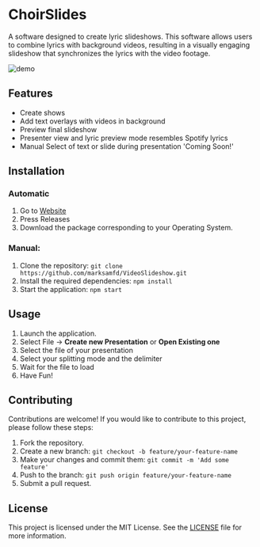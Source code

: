 # ChoirSlides
A software designed to create lyric slideshows. This software allows users to combine lyrics with background videos,
resulting in a visually engaging slideshow that synchronizes the lyrics with the video footage.

![demo](/video/demo.gif)
## Features
- Create shows
- Add text overlays with videos in background
- Preview final slideshow
- Presenter view and lyric preview mode resembles Spotify lyrics
- Manual Select of text or slide during presentation  'Coming Soon!'

## Installation

### Automatic

1. Go to [Website](https://github.com/marksamfd/VideoSlideshow/releases)
2. Press Releases
3. Download the package corresponding to your Operating System.

### Manual:

1. Clone the repository: `git clone https://github.com/marksamfd/VideoSlideshow.git`
2. Install the required dependencies: `npm install`
3. Start the application: `npm start`

## Usage

1. Launch the application.
2. Select File -> **Create new Presentation** or **Open Existing one**
3. Select the file of your presentation
4. Select your splitting mode and the delimiter
5. Wait for the file to load
6. Have Fun!

## Contributing

Contributions are welcome! If you would like to contribute to this project, please follow these steps:

1. Fork the repository.
2. Create a new branch: `git checkout -b feature/your-feature-name`
3. Make your changes and commit them: `git commit -m 'Add some feature'`
4. Push to the branch: `git push origin feature/your-feature-name`
5. Submit a pull request.

## License

This project is licensed under the MIT License. See the [LICENSE](./LICENSE) file for more information.
